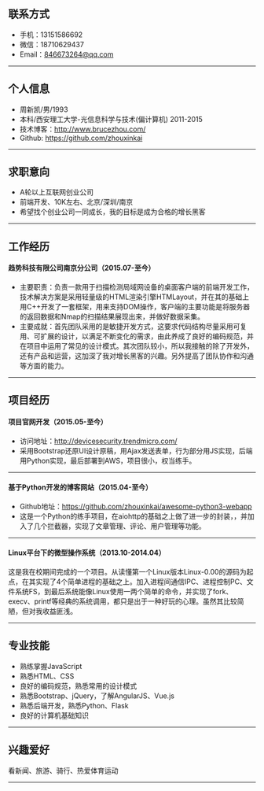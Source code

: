 
## 联系方式
- 手机：13151586692
- 微信：18710629437
- Email：846673264@qq.com

---

## 个人信息

 - 周新凯/男/1993 
 - 本科/西安理工大学-光信息科学与技术(偏计算机) 2011-2015
 - 技术博客：http://www.brucezhou.com/
 - Github: https://github.com/zhouxinkai

---

## 求职意向

 - A轮以上互联网创业公司
 - 前端开发、10K左右、北京/深圳/南京
 - 希望找个创业公司一同成长，我的目标是成为合格的增长黑客

---

## 工作经历
#### 趋势科技有限公司南京分公司（2015.07-至今）
- 主要职责：负责一款用于扫描检测局域网设备的桌面客户端的前端开发工作，技术解决方案是采用轻量级的HTML渲染引擎HTMLayout，并在其的基础上用C++开发了一套框架，用来支持DOM操作，客户端的主要功能是将服务器的返回数据和Nmap的扫描结果展现出来，并做好数据采集。
- 主要成就：首先团队采用的是敏捷开发方式，这要求代码结构尽量采用可复用、可扩展的设计，以满足不断变化的需求，由此养成了良好的编码规范，并在项目中运用了常见的设计模式。其次团队较小，所以我接触的除了开发外，还有产品和运营，这加深了我对增长黑客的兴趣。另外提高了团队协作和沟通等方面的能力。

---

## 项目经历
#### 项目官网开发（2015.05-至今）
- 访问地址：http://devicesecurity.trendmicro.com/
- 采用Bootstrap还原UI设计原稿，用Ajax发送表单，行为部分用JS实现，后端用Python实现，最后部署到AWS，项目很小，权当练手。

---

#### 基于Python开发的博客网站（2015.04-至今）
- Github地址：https://github.com/zhouxinkai/awesome-python3-webapp
- 这是一个Python的练手项目，在aiohttp的基础之上做了进一步的封装，，并加入了几个拦截器，实现了文章管理、评论、用户管理等功能。

---

#### Linux平台下的微型操作系统（2013.10-2014.04） 
这是我在校期间完成的一个项目。从读懂第一个Linux版本Linux-0.00的源码为起点，在其实现了4个简单进程的基础之上。加入进程间通信IPC、进程控制PC、文件系统FS，到最后系统能像Linux使用一两个简单的命令，并实现了fork、execv、printf等经典的系统调用，都只是出于一种好玩的心理。虽然其比较简陋，但对我收益匪浅。

---

## 专业技能
- 熟练掌握JavaScript
- 熟悉HTML、CSS
- 良好的编码规范，熟悉常用的设计模式
- 熟悉Bootstrap、jQuery，了解AngularJS、Vue.js
- 熟悉后端开发，熟悉Python、Flask
- 良好的计算机基础知识

---

## 兴趣爱好
看新闻、旅游、骑行、热爱体育运动

---


